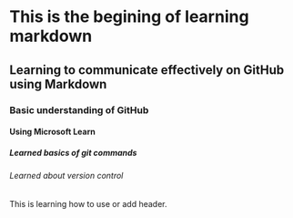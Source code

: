 # This is the begining of learning markdown
## Learning to communicate effectively on GitHub using Markdown
### Basic understanding of GitHub
#### Using Microsoft Learn
##### Learned basics of git commands
###### Learned about version control








This is learning how to use or add header.

